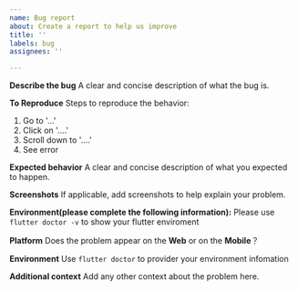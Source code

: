 ```yaml
---
name: Bug report
about: Create a report to help us improve
title: ''
labels: bug
assignees: ''

---
```


**Describe the bug**
A clear and concise description of what the bug is.

**To Reproduce**
Steps to reproduce the behavior:
1. Go to '...'
2. Click on '....'
3. Scroll down to '....'
4. See error

**Expected behavior**
A clear and concise description of what you expected to happen.

**Screenshots**
If applicable, add screenshots to help explain your problem.

**Environment(please complete the following information):**
Please use `flutter doctor -v` to show your flutter enviroment

**Platform**
Does the problem appear on the **Web** or on the **Mobile**？

**Environment**
Use `flutter doctor` to provider your environment infomation

**Additional context**
Add any other context about the problem here.
